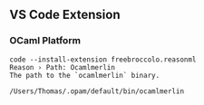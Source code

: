 ## VS Code Extension

### OCaml Platform
```
code --install-extension freebroccolo.reasonml
Reason › Path: Ocamlmerlin
The path to the `ocamlmerlin` binary.
```

`/Users/Thomas/.opam/default/bin/ocamlmerlin`
